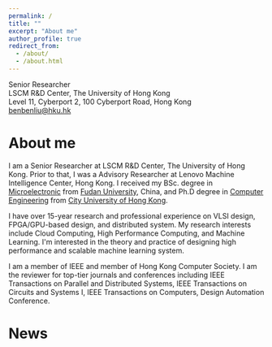 ```yaml
---
permalink: /
title: ""
excerpt: "About me"
author_profile: true
redirect_from: 
  - /about/
  - /about.html
---
```


Senior Researcher  
LSCM R&D Center, The University of Hong Kong  
Level 11, Cyberport 2, 100 Cyberport Road, Hong Kong  
benbenliu@hku.hk

About me
======
I am a Senior Researcher at LSCM R&D Center, The University of Hong Kong. Prior to that, I was a Advisory Researcher at Lenovo Machine Intelligence Center, Hong Kong. I received my BSc. degree in [Microelectronic](https://sme.fudan.edu.cn/) from [Fudan University](https://www.fudan.edu.cn/), China, and Ph.D degree in [Computer Engineering](https://www.ee.cityu.edu.hk/) from [City University of Hong Kong](https://www.cityu.edu.hk/).

I have over 15-year research and professional experience on VLSI design, FPGA/GPU-based design, and distributed system. My research interests include Cloud Computing, High Performance Computing, and Machine Learning. I'm interested in the theory and practice of designing high performance and scalable machine learning system.

I am a member of IEEE and member of Hong Kong Computer Society. I am the reviewer for top-tier journals and conferences including IEEE Transactions on Parallel and Distributed Systems, IEEE Transactions on Circuits and Systems I, IEEE Transactions on Computers, Design Automation Conference.

News
======